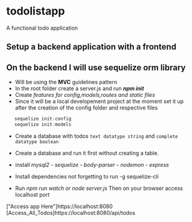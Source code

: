 # todolistapp
A functional todo application

## Setup a backend application with a frontend
## On the backend I will use sequelize orm library 
- Will be using the **MVC** guidelines pattern
- In the root folder create a server.js and run ***npm init***
- Create *features for config,models,routes and static files*
- Since it will be a local developement project at the moment set it up after the creation of the config folder and respective files
```js
   sequelize init:config 
   sequelize init:models
```

* Create a database with todos `text datatype string` and `complete datatype boolean`

- Create a database and run it first without creating a table.

- install
*mysql2* -
*sequelize* -
*body-parser* -
*nodemon* - *express*
- Install dependencies not forgetting to run -g sequelize-cli
- Run *npm run watch or node server.js* Then on your browser access localhost port

["Access app Here"]https://localhost:8080
[Access_All_Todos]https://localhost:8080/api/todos
